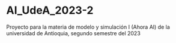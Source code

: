 # AI_UdeA_2023-2
Proyecto para la materia de modelo y simulación I (Ahora AI) de la universidad de Antioquia, segundo semestre del 2023

